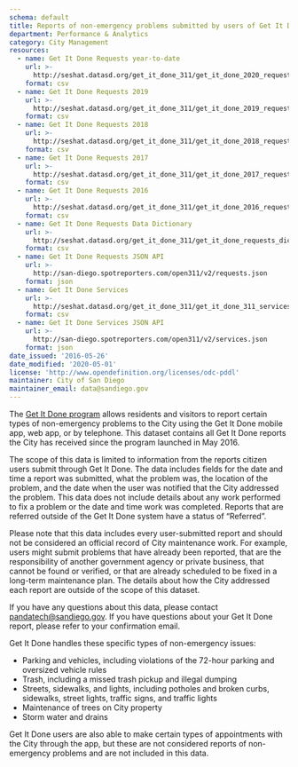 ```yaml
---
schema: default
title: Reports of non-emergency problems submitted by users of Get It Done
department: Performance & Analytics
category: City Management
resources:
  - name: Get It Done Requests year-to-date
    url: >-
      http://seshat.datasd.org/get_it_done_311/get_it_done_2020_requests_datasd_v1.csv
    format: csv
  - name: Get It Done Requests 2019
    url: >-
      http://seshat.datasd.org/get_it_done_311/get_it_done_2019_requests_datasd_v1.csv
    format: csv
  - name: Get It Done Requests 2018
    url: >-
      http://seshat.datasd.org/get_it_done_311/get_it_done_2018_requests_datasd_v1.csv
    format: csv
  - name: Get It Done Requests 2017
    url: >-
      http://seshat.datasd.org/get_it_done_311/get_it_done_2017_requests_datasd_v1.csv
    format: csv
  - name: Get It Done Requests 2016
    url: >-
      http://seshat.datasd.org/get_it_done_311/get_it_done_2016_requests_datasd_v1.csv
    format: csv
  - name: Get It Done Requests Data Dictionary
    url: >-
      http://seshat.datasd.org/get_it_done_311/get_it_done_requests_dictionary_datasd.csv
    format: csv
  - name: Get It Done Requests JSON API
    url: >-
      http://san-diego.spotreporters.com/open311/v2/requests.json
    format: json
  - name: Get It Done Services
    url: >-
      http://seshat.datasd.org/get_it_done_311/get_it_done_311_services_datasd.csv
    format: csv
  - name: Get It Done Services JSON API
    url: >-
      http://san-diego.spotreporters.com/open311/v2/services.json
    format: json
date_issued: '2016-05-26'
date_modified: '2020-05-01'
license: 'http://www.opendefinition.org/licenses/odc-pddl'
maintainer: City of San Diego
maintainer_email: data@sandiego.gov
---
```

The <a href="https://www.sandiego.gov/get-it-done" target="_blank" rel="noopener">Get It Done program</a> allows residents and visitors to report certain types of non-emergency problems to the City using the Get It Done mobile app, web app, or by telephone. This dataset contains all Get It Done reports the City has received since the program launched in May 2016.
<!--more-->

The scope of this data is limited to information from the reports citizen users submit through Get It Done. The data includes fields for the date and time a report was submitted, what the problem was, the location of the problem, and the date when the user was notified that the City addressed the problem. This data does not include details about any work performed to fix a problem or the date and time work was completed. Reports that are referred outside of the Get It Done system have a status of “Referred”.

Please note that this data includes every user-submitted report and should not be considered an official record of City maintenance work. For example, users might submit problems that have already been reported, that are the responsibility of another government agency or private business, that cannot be found or verified, or that are already scheduled to be fixed in a long-term maintenance plan. The details about how the City addressed each report are outside of the scope of this dataset. 

If you have any questions about this data, please contact <a href="mailto:pandatech@sandiego.gov?subject=Question about Get It Done data">pandatech@sandiego.gov</a>. If you have questions about your Get It Done report, please refer to your confirmation email.
 
Get It Done handles these specific types of non-emergency issues:
<ul>
<li>Parking and vehicles, including violations of the 72-hour parking and oversized vehicle rules</li>
<li>Trash, including a missed trash pickup and illegal dumping</li>
<li>Streets, sidewalks, and lights, including potholes and broken curbs, sidewalks, street lights, traffic signs, and traffic lights</li>
<li>Maintenance of trees on City property</li>
<li>Storm water and drains</li>
</ul>
Get It Done users are also able to make certain types of appointments with the City through the app, but these are not considered reports of non-emergency problems and are not included in this data.

